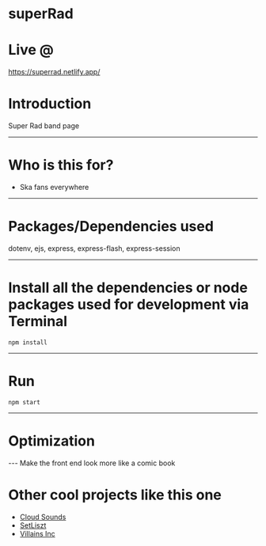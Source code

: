 # superRad

# Live @

https://superrad.netlify.app/

# Introduction

Super Rad band page

---

# Who is this for? 

- Ska fans everywhere

---

# Packages/Dependencies used 

 dotenv, ejs, express, express-flash, express-session

---

# Install all the dependencies or node packages used for development via Terminal

`npm install` 

---

# Run

`npm start`

---

# Optimization
  
  --- Make the front end look more like a comic book
  
# Other cool projects like this one
  - [Cloud Sounds](https://github.com/iPlayDrumsOnMyGuitar/cloudSounds)
  - [SetLiszt](https://github.com/iPlayDrumsOnMyGuitar/Setliszt)
  - [Villains Inc](https://github.com/iPlayDrumsOnMyGuitar/villainsINC)
  
  
